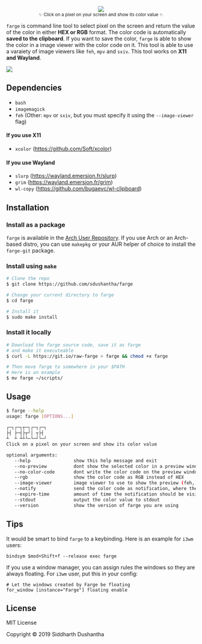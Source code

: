 <p align="center"><img src="extra/farge_logo.png"><br><sub>✨ Click on a pixel on your screen and show its color value ✨</sub></p>

```farge``` is command line tool to select pixel on the screen and return the
value of the color in either **HEX or RGB** format. The color code is
automatically **saved to the clipboard**. If you want to save the color, 
```farge``` is able to show the color in a image viewer with the color code on
it. This tool is able to use a varaiety of image viewers like ```feh```,
```mpv``` and ```sxiv```. This tool works on **X11 and Wayland**.

<p align="left">
<img src="extra/farge.gif">
</a>
</p>


## Dependencies
- ```bash```
- ```imagemagick```
- ```feh``` (Other: ```mpv``` or ```sxiv```, but you must specify it using the ```--image-viewer``` flag)
#### If you use X11
- ```xcolor``` (https://github.com/Soft/xcolor)
#### If you use Wayland
- ```slurp``` (https://wayland.emersion.fr/slurp)
- ```grim```  (https://wayland.emersion.fr/grim)
- ```wl-copy```  (https://github.com/bugaevc/wl-clipboard)



## Installation

### Install as a package
```farge``` is available in the [Arch User Repository](https://aur.archlinux.org/packages/farge-git). If you use Arch or an Arch-based distro, you can use ```makepkg``` or your AUR helper of choice to install the ```farge-git``` package.

### Install using ```make```
```bash
# Clone the repo
$ git clone https://github.com/sdushantha/farge

# Change your current directory to farge
$ cd farge

# Install it
$ sudo make install
```

### Install it locally

```bash
# Download the farge source code, save it as farge
# and make it executeable
$ curl -L https://git.io/raw-farge > farge && chmod +x farge

# Then move farge to somewhere in your $PATH
# Here is an example
$ mv farge ~/scripts/
```

## Usage
```bash
$ farge --help
usage: farge [OPTIONS...]
 
┌─┐┌─┐┬─┐┌─┐┌─┐
├┤ ├─┤├┬┘│ ┬├┤ 
┴  ┴ ┴┴└─└─┘└─┘
Click on a pixel on your screen and show its color value

optional arguments:
   --help                show this help message and exit
   --no-preview          dont show the selected color in a preview window
   --no-color-code       dont write the color code on the preview window
   --rgb                 show the color code as RGB instead of HEX
   --image-viewer        image viewer to use to show the preview (feh, mpv, sxiv)
   --notify              send the color code as notification, where the icon is the selected color
   --expire-time         amount of time the notification should be visible, in milliseconds
   --stdout              output the color value to stdout
   --version             show the version of farge you are using
```

## Tips
It would be smart to bind `farge` to a keybinding. Here is an example for `i3wm` users:
```
bindsym $mod+Shift+f --release exec farge
```

If you use a window manager, you can assign rules the windows so they are
always floating. For `i3wm` user, put this in your config:

```
# Let the windows created by Farge be floating
for_window [instance="Farge"] floating enable
```

## License
MIT License

Copyright © 2019 Siddharth Dushantha
